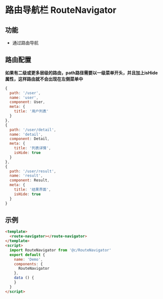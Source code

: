 # 路由导航栏 RouteNavigator

## 功能

+ 通过路由导航

## 路由配置

**如果有二级或更多层级的路由，path路径需要以一级菜单开头，并且加上isHide属性，这样路由就不会出现在左侧菜单中**

```js
{
  path: '/user',
  name: 'user',
  component: User,
  meta: {
    title: '用户列表'
  }
},
{
  path: '/user/detail',
  name: 'detail',
  component: Detail,
  meta: {
    title: '列表详情',
    isHide: true
  }
},
{
  path: '/user/result',
  name: 'result',
  component: Result,
  meta: {
    title: '结果界面',
    isHide: true
  }
}
```

## 示例

```html
<template>
  <route-navigator></route-navigator>
</template>
<script>
  import RouteNavigator from '@c/RouteNavigator'
  export default {
    name: 'Demo',
    components: {
      RouteNavigator
    },
    data () {
    }
  }
</script>
```
